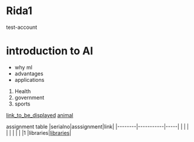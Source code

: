 # Rida1
 test-account

 # introduction to AI 

 - why ml
 - advantages
 - applications

 1. Health
 2. government
 3. sports

[link_to_be_displayed](actual_link)
[animal](https://letsenhance.io/static/8f5e523ee6b2479e26ecc91b9c25261e/1015f/MainAfter.jpg)

assignment table
|serialno|asssignment|link|
|--------|-----------|-----|
|         |          |      |
|         |          |      |
|1       |libraries|[libraries](https://github.com/Rida1551/Rida1/blob/b276464d32369566a107dc11bf2cf46459c55f8c/libraries.ipynb)|

    
 
 
